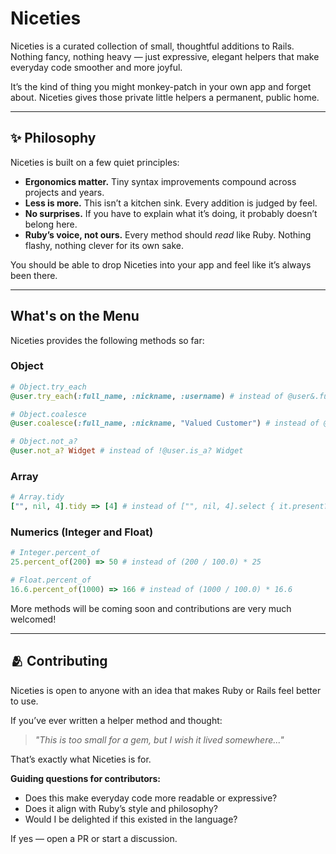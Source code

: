 # Niceties

Niceties is a curated collection of small, thoughtful additions to Rails.
Nothing fancy, nothing heavy — just expressive, elegant helpers that make
everyday code smoother and more joyful.

It’s the kind of thing you might monkey-patch in your own app and forget about. Niceties gives those private little helpers a permanent, public home.

---

## ✨ Philosophy

Niceties is built on a few quiet principles:

- **Ergonomics matter.** Tiny syntax improvements compound across projects and years.
- **Less is more.** This isn’t a kitchen sink. Every addition is judged by feel.
- **No surprises.** If you have to explain what it’s doing, it probably doesn’t belong here.
- **Ruby’s voice, not ours.** Every method should *read* like Ruby. Nothing flashy, nothing clever for its own sake.

You should be able to drop Niceties into your app and feel like it’s always been there.

---

## What's on the Menu

Niceties provides the following methods so far:

### Object

```rb
# Object.try_each
@user.try_each(:full_name, :nickname, :username) # instead of @user&.full_name || @user&.nickname || @user&.username

# Object.coalesce
@user.coalesce(:full_name, :nickname, "Valued Customer") # instead of @user&.full_name || @user&.nickname || "Valued Customer"

# Object.not_a?
@user.not_a? Widget # instead of !@user.is_a? Widget
```

### Array

```rb
# Array.tidy
["", nil, 4].tidy => [4] # instead of ["", nil, 4].select { it.present? } 
```

### Numerics (Integer and Float)

```rb
# Integer.percent_of
25.percent_of(200) => 50 # instead of (200 / 100.0) * 25

# Float.percent_of
16.6.percent_of(1000) => 166 # instead of (1000 / 100.0) * 16.6
```

More methods will be coming soon and contributions are very much welcomed!

---

## 🫂 Contributing

Niceties is open to anyone with an idea that makes Ruby or Rails feel better to use.

If you’ve ever written a helper method and thought:

> _"This is too small for a gem, but I wish it lived somewhere..."_

That’s exactly what Niceties is for.

**Guiding questions for contributors:**

- Does this make everyday code more readable or expressive?
- Does it align with Ruby’s style and philosophy?
- Would I be delighted if this existed in the language?

If yes — open a PR or start a discussion.
